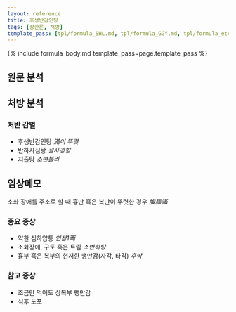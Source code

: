 ```yaml
---
layout: reference
title: 후생반감인탕
tags: [상한론, 처방]
template_pass: [tpl/formula_SHL.md, tpl/formula_GGY.md, tpl/formula_etc.md]
---
```


{% include formula_body.md template_pass=page.template_pass %}

## 원문 분석


## 처방 분석

### 처반 감별

* 후생반감인탕 _滿이 뚜렷_
* 반하사심탕 _설사경향_
* 지출탕 _소변불리_

## 임상메모

소화 장애를 주소로 할 때 흉만 혹은 복만이 뚜렷한 경우 _腹脹滿_

### 중요 증상

* 약한 심하압통 _인삼1兩_
* 소화장애, 구토 혹은 트림 _소반하탕_
* 흉부 혹은 복부의 현저한 팽만감(자각, 타각) _후박_

### 참고 증상

* 조금만 먹어도 상복부 팽만감
* 식후 도포
